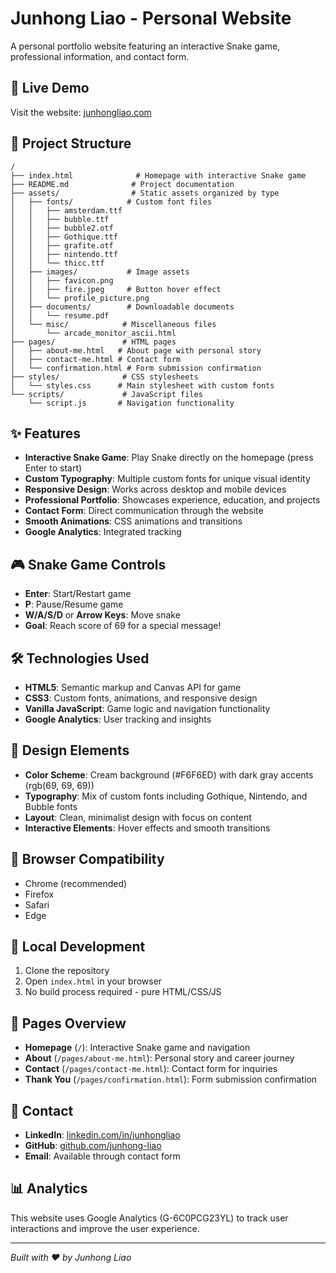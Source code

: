 # Junhong Liao - Personal Website

A personal portfolio website featuring an interactive Snake game, professional information, and contact form.

## 🚀 Live Demo

Visit the website: [junhongliao.com](https://junhongliao.com)

## 📁 Project Structure

```
/
├── index.html              # Homepage with interactive Snake game
├── README.md              # Project documentation
├── assets/                # Static assets organized by type
│   ├── fonts/            # Custom font files
│   │   ├── amsterdam.ttf
│   │   ├── bubble.ttf
│   │   ├── bubble2.otf
│   │   ├── Gothique.ttf
│   │   ├── grafite.otf
│   │   ├── nintendo.ttf
│   │   └── thicc.ttf
│   ├── images/           # Image assets
│   │   ├── favicon.png
│   │   ├── fire.jpeg     # Button hover effect
│   │   └── profile_picture.png
│   ├── documents/        # Downloadable documents
│   │   └── resume.pdf
│   └── misc/            # Miscellaneous files
│       └── arcade_monitor_ascii.html
├── pages/               # HTML pages
│   ├── about-me.html   # About page with personal story
│   ├── contact-me.html # Contact form
│   └── confirmation.html # Form submission confirmation
├── styles/              # CSS stylesheets
│   └── styles.css      # Main stylesheet with custom fonts
└── scripts/             # JavaScript files
    └── script.js       # Navigation functionality
```

## ✨ Features

- **Interactive Snake Game**: Play Snake directly on the homepage (press Enter to start)
- **Custom Typography**: Multiple custom fonts for unique visual identity
- **Responsive Design**: Works across desktop and mobile devices
- **Professional Portfolio**: Showcases experience, education, and projects
- **Contact Form**: Direct communication through the website
- **Smooth Animations**: CSS animations and transitions
- **Google Analytics**: Integrated tracking

## 🎮 Snake Game Controls

- **Enter**: Start/Restart game
- **P**: Pause/Resume game
- **W/A/S/D** or **Arrow Keys**: Move snake
- **Goal**: Reach score of 69 for a special message!

## 🛠️ Technologies Used

- **HTML5**: Semantic markup and Canvas API for game
- **CSS3**: Custom fonts, animations, and responsive design
- **Vanilla JavaScript**: Game logic and navigation functionality
- **Google Analytics**: User tracking and insights

## 🎨 Design Elements

- **Color Scheme**: Cream background (#F6F6ED) with dark gray accents (rgb(69, 69, 69))
- **Typography**: Mix of custom fonts including Gothique, Nintendo, and Bubble fonts
- **Layout**: Clean, minimalist design with focus on content
- **Interactive Elements**: Hover effects and smooth transitions

## 📱 Browser Compatibility

- Chrome (recommended)
- Firefox
- Safari
- Edge

## 🔧 Local Development

1. Clone the repository
2. Open `index.html` in your browser
3. No build process required - pure HTML/CSS/JS

## 📄 Pages Overview

- **Homepage** (`/`): Interactive Snake game and navigation
- **About** (`/pages/about-me.html`): Personal story and career journey
- **Contact** (`/pages/contact-me.html`): Contact form for inquiries
- **Thank You** (`/pages/confirmation.html`): Form submission confirmation

## 🤝 Contact

- **LinkedIn**: [linkedin.com/in/junhongliao](https://linkedin.com/in/junhongliao/)
- **GitHub**: [github.com/junhong-liao](https://github.com/junhong-liao)
- **Email**: Available through contact form

## 📊 Analytics

This website uses Google Analytics (G-6C0PCG23YL) to track user interactions and improve the user experience.

---

*Built with ❤️ by Junhong Liao* 
